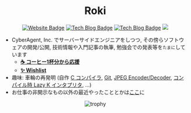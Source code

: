 <h1 align="center">Roki</h1>
<div align="center">
<a href="https://roki.dev"><img alt="Website Badge" src="https://img.shields.io/badge/Website-roki.dev-blueviolet" /></a>
<a href="https://roki.dev/roki.log"><img alt="Tech Blog Badge" src="https://img.shields.io/badge/TechBlog-roki.log-ededed" /></a>
<a href="https://roki.dev/roki.diary"><img alt="Tech Blog Badge" src="https://img.shields.io/badge/Diary-roki.diary-yellow" /></a>
<a href="https://github.com/falgon"><img style="display:inline-block;"src="https://komarev.com/ghpvc/?username=falgon&color=blue" /></a>
</div>

-  CyberAgent, Inc. でサーバーサイドエンジニアをしつつ, その傍らソフトウェアの開発/公開, 技術情報や入門記事の執筆, 勉強会での発表等を<small>たまに</small>しています
    - **[:coffee: コーヒー1杯分から応援](https://www.buymeacoffee.com/roki)**
    - **[:sparkles: Wishlist](https://www.amazon.jp/hz/wishlist/ls/3UGS8VKEBGECO?ref_=wl_share)**
- 趣味: 車輪の再発明 (自作 [C コンパイラ](https://github.com/falgon/htcc), [Git](https://github.com/falgon/hmgit), [JPEG Encoder/Decoder](https://github.com/falgon/jpezy), [コンパイル時 Lazy K インタプリタ](https://github.com/falgon/mpl-lazyk), ...)
- お仕事の非開示なもの以外の最近やったこととかは[ここ](./resume_jp.md)に

<div align="center">
<img alt="trophy" src="https://github-profile-trophy.vercel.app/?username=falgon&theme=onedark&column=3&margin-w=15&margin-h=15&no-frame=true&no-bg=true" />
</div>
